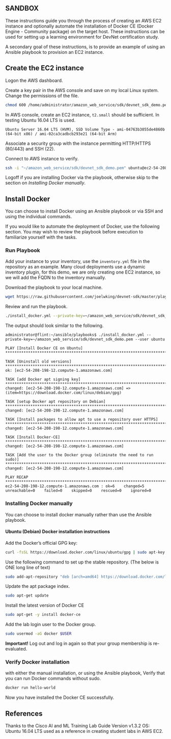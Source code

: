 SANDBOX
-------

These instructions guide you through the process of creating an AWS EC2 instance and optionally automate the installation of Docker CE (Docker Engine - Community package) on the target host. These instructions can be used for setting up a learning environment for DevNet certification study.

A secondary goal of these instructions, is to provide an example of using an Ansible playbook to provision an EC2 instance.

## Create the EC2 instance

Logon the AWS dashboard.

Create a key pair in the AWS console and save on my local Linux system. Change the permissions of the file.

```bash
chmod 600 /home/administrator/amazon_web_service/sdk/devnet_sdk_demo.pem
```
In AWS console, create an EC2 instance, `t2.small` should be sufficient. In testing Ubuntu 16.04 LTS is used.

```
Ubuntu Server 16.04 LTS (HVM), SSD Volume Type - ami-04763b3055de4860b (64-bit x86) / ami-02ca3cadbcb293e21 (64-bit Arm)

```
Associate a security group with the instance permitting HTTP/HTTPS (80/443) and SSH (22).

Connect to AWS instance to verify.

```bash
ssh -i "~/amazon_web_service/sdk/devnet_sdk_demo.pem" ubuntu@ec2-54-208-198-12.compute-1.amazonaws.com
```
Logoff if you are installing Docker via the playbook, otherwise skip to the section on *Installing Docker manually*.

## Install Docker
You can choose to install Docker using an Ansible playbook or via SSH and using the individual commands.

If you would like to automate the deployment of Docker, use the following section. You may wish to review the playbook before execution to familiarize yourself with the tasks. 

### Run Playbook

Add your instance to your inventory, use the `inventory.yml` file in the repository as an example. Many cloud deployments use a dynamic inventory plugin, for this demo, we are only creating one EC2 instance, so we will add the FQDN to the inventory manually.

Download the playbook to your local machine.
```bash
wget https://raw.githubusercontent.com/joelwking/devnet-sdk/master/playbooks/install_docker.yml
```

Review and run the playbook.
```bash
./install_docker.yml --private-key=~/amazon_web_service/sdk/devnet_sdk_demo.pem --user ubuntu
```

The output should look similar to the following.
```
administrator@flint:~/ansible/playbooks$ ./install_docker.yml --private-key=~/amazon_web_service/sdk/devnet_sdk_demo.pem --user ubuntu

PLAY [Install Docker CE on Ubuntu] ****************************************************************************************************************

TASK [Uninstall old versions] *********************************************************************************************************************
ok: [ec2-54-208-198-12.compute-1.amazonaws.com]

TASK [add Docker apt signing key] *****************************************************************************************************************
changed: [ec2-54-208-198-12.compute-1.amazonaws.com] => (item=https://download.docker.com/linux/debian/gpg)

TASK [setup Docker apt repository on Debian] ******************************************************************************************************
changed: [ec2-54-208-198-12.compute-1.amazonaws.com]

TASK [Install packages to allow apt to use a repository over HTTPS] *******************************************************************************
changed: [ec2-54-208-198-12.compute-1.amazonaws.com]

TASK [Install Docker-CE] **************************************************************************************************************************
changed: [ec2-54-208-198-12.compute-1.amazonaws.com]

TASK [Add the user to the Docker group (eliminate the need to run sudo)] **************************************************************************
changed: [ec2-54-208-198-12.compute-1.amazonaws.com]

PLAY RECAP ****************************************************************************************************************************************
ec2-54-208-198-12.compute-1.amazonaws.com : ok=6    changed=5    unreachable=0    failed=0    skipped=0    rescued=0    ignored=0
```

### Installing Docker manually

You can choose to install docker manually rather than use the Ansible playbook.

#### Ubuntu (Debian) Docker installation instructions
Add the Docker’s official GPG key:
```bash
curl -fsSL https://download.docker.com/linux/ubuntu/gpg | sudo apt-key add -
```

Use the following command to set up the stable repository. (The below is ONE long line of text)
```bash
sudo add-apt-repository "deb [arch=amd64] https://download.docker.com/linux/ubuntu $(lsb_release -cs) stable"
```

Update the apt package index.
```bash
sudo apt-get update
```
Install the latest version of Docker CE
```bash
sudo apt-get -y install docker-ce
```
Add the lab login user to the Docker group.
```bash
sudo usermod -aG docker $USER
```
**Important!** Log out and log in again so that your group membership is re-evaluated.

### Verify Docker installation
with either the manual installation, or using the Ansible playbook, Verify that you can run Docker commands without sudo.
```bash
docker run hello-world
```
Now you have installed the Docker CE successfully.

## References

Thanks to the Cisco AI and ML Training Lab Guide Version v1.3.2  OS: Ubuntu 16.04 LTS used as a reference in creating student labs in AWS EC2.
